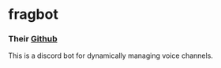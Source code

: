 # fragbot

### Their [Github](https://github.com/sebasptsch/dynamica)

This is a discord bot for dynamically managing voice channels.
